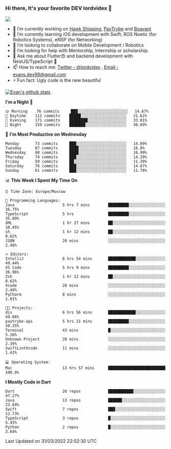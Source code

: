 ### Hi there, It's your favorite DEV lordvidex 👋
<img src="https://komarev.com/ghpvc/?username=lordvidex&label=Views&color=blue&style=plastic" />
<!--
**lordvidex/lordvidex** is a ✨ _special_ ✨ repository because its `README.md` (this file) appears on your GitHub profile.
Here are some ideas to get you started:
-->

- 🔭 I’m currently working on [Hawk Shipping](https://hawkshipping.com), [PayTrybe](https://www.paytrybe.com) and [Boayant](https://www.github.com/boayant-dev)
- 🌱 I’m currently learning iOS development with Swift, ROS Noetic (for Robotics Systems), eNSP (for Networking)
- 👯 I’m looking to collaborate on Mobile Development / Robotics
- 🤔 I’m looking for help with Mentorship, Internship or scholarship.
- 💬 Ask me about Flutter😍 and backend development with NestJS/TypeScript 🔮
- 📫 How to reach me: [Twitter - @lordvidex](https://twitter.com/lordvidex) , [Email - evans.dev99@gmail.com](mailto:evans.dev99@gmail.com?body=Hello%20Evans,)
- ⚡ Fun fact: Ugly code is the new beautiful 

<div>
<!-- <a href="https://github.com/lordvidex">
  <img src="https://github-readme-stats.vercel.app/api/top-langs/?username=lordvidex&theme=light" />
</a>    -->
<!-- [![Top Langs](https://github-readme-stats.vercel.app/api/top-langs/?username=lordvidex)](https://github.com/lordvidex/)  -->

<a href="https://github.com/lordvidex">
 <img src="https://github-readme-stats.vercel.app/api?username=lordvidex&show_icons=true&theme=light&line_height=27" alt="Evan's github stats"/>
</a>
</div>


<!--
  <a href="https://github.com/iampawan/FlutterExampleApps">
    <img align="center" src="https://github-readme-stats.vercel.app/api/pin/?username=iampawan&repo=FlutterExampleApps&theme=light" />

  </a>
  <a href="https://github.com/iampawan/VelocityX">
   <img align="center" src="https://github-readme-stats.vercel.app/api/pin/?username=iampawan&repo=VelocityX&theme=light" />
  </a>
-->
<!--START_SECTION:waka-->
**I'm a Night 🦉** 

```text
🌞 Morning    76 commits     ███░░░░░░░░░░░░░░░░░░░░░░   14.67% 
🌆 Daytime    112 commits    █████░░░░░░░░░░░░░░░░░░░░   21.62% 
🌃 Evening    171 commits    ████████░░░░░░░░░░░░░░░░░   33.01% 
🌙 Night      159 commits    ███████░░░░░░░░░░░░░░░░░░   30.69%

```
📅 **I'm Most Productive on Wednesday** 

```text
Monday       73 commits     ███░░░░░░░░░░░░░░░░░░░░░░   14.09% 
Tuesday      87 commits     ████░░░░░░░░░░░░░░░░░░░░░   16.8% 
Wednesday    88 commits     ████░░░░░░░░░░░░░░░░░░░░░   16.99% 
Thursday     74 commits     ███░░░░░░░░░░░░░░░░░░░░░░   14.29% 
Friday       59 commits     ██░░░░░░░░░░░░░░░░░░░░░░░   11.39% 
Saturday     76 commits     ███░░░░░░░░░░░░░░░░░░░░░░   14.67% 
Sunday       61 commits     ███░░░░░░░░░░░░░░░░░░░░░░   11.78%

```


📊 **This Week I Spent My Time On** 

```text
⌚︎ Time Zone: Europe/Moscow

💬 Programming Languages: 
Java                     5 hrs 7 mins        █████████░░░░░░░░░░░░░░░░   36.75% 
TypeScript               5 hrs               █████████░░░░░░░░░░░░░░░░   35.89% 
XML                      1 hr 27 mins        ██░░░░░░░░░░░░░░░░░░░░░░░   10.45% 
sh                       1 hr 12 mins        ██░░░░░░░░░░░░░░░░░░░░░░░   8.62% 
JSON                     20 mins             ░░░░░░░░░░░░░░░░░░░░░░░░░   2.48%

🔥 Editors: 
IntelliJ                 6 hrs 54 mins       ████████████░░░░░░░░░░░░░   49.44% 
VS Code                  5 hrs 9 mins        █████████░░░░░░░░░░░░░░░░   36.96% 
Zsh                      1 hr 12 mins        ██░░░░░░░░░░░░░░░░░░░░░░░   8.62% 
Xcode                    20 mins             ░░░░░░░░░░░░░░░░░░░░░░░░░   2.49% 
PyCharm                  8 mins              ░░░░░░░░░░░░░░░░░░░░░░░░░   1.01%

🐱‍💻 Projects: 
dis                      6 hrs 56 mins       ████████████░░░░░░░░░░░░░   49.66% 
paytrybe-api             5 hrs 21 mins       █████████░░░░░░░░░░░░░░░░   38.35% 
Terminal                 43 mins             █░░░░░░░░░░░░░░░░░░░░░░░░   5.16% 
Unknown Project          20 mins             ░░░░░░░░░░░░░░░░░░░░░░░░░   2.39% 
SwiftLintXcode           11 mins             ░░░░░░░░░░░░░░░░░░░░░░░░░   1.43%

💻 Operating System: 
Mac                      13 hrs 57 mins      █████████████████████████   100.0%

```

**I Mostly Code in Dart** 

```text
Dart                     26 repos            ███████████░░░░░░░░░░░░░░   47.27% 
Java                     13 repos            ██████░░░░░░░░░░░░░░░░░░░   23.64% 
Swift                    7 repos             ███░░░░░░░░░░░░░░░░░░░░░░   12.73% 
TypeScript               3 repos             █░░░░░░░░░░░░░░░░░░░░░░░░   5.45% 
Python                   2 repos             █░░░░░░░░░░░░░░░░░░░░░░░░   3.64%

```



 Last Updated on 31/03/2022 22:02:30 UTC
<!--END_SECTION:waka-->
